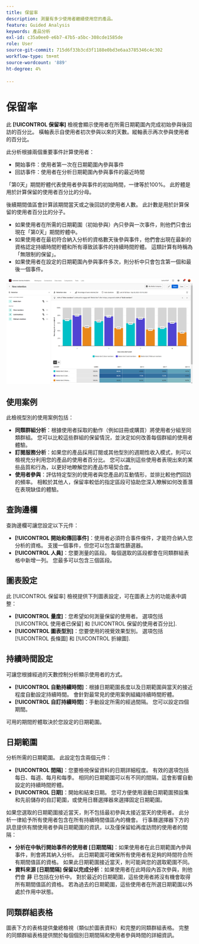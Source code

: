 ```yaml
---
title: 保留率
description: 測量有多少使用者繼續使用您的產品。
feature: Guided Analysis
keywords: 產品分析
exl-id: c35a0ee0-e6b7-47b5-a5bc-308cde1585de
role: User
source-git-commit: 715d6f33b3cd3f1188e0bd3e6aa3785346c4c302
workflow-type: tm+mt
source-wordcount: '889'
ht-degree: 4%

---
```


# 保留率

此 **[!UICONTROL 保留率]** 檢視會顯示使用者在所需日期範圍內完成初始參與後回訪的百分比。 橫軸表示自使用者初次參與以來的天數。縱軸表示再次參與使用者的百分比。

此分析根據兩個重要事件計算使用者：

* 開始事件：使用者第一次在日期範圍內參與事件
* 回訪事件：使用者在分析日期範圍內參與事件的最近時間

「第0天」期間貯體代表使用者參與事件的初始時間，一律等於100%。 此貯體是用於計算保留的使用者百分比的分母。

後續期間值區會計算該期間當天或之後回訪的使用者人數。 此計數是用於計算保留的使用者百分比的分子。

* 如果使用者在所需的日期範圍（初始參與）內只參與一次事件，則他們只會出現在「第0天」期間貯體中。
* 如果使用者在最初符合納入分析的資格數天後參與事件，他們會出現在最新的資格認定持續時間貯體和所有導致該事件的持續時間貯體。 這類計算有時稱為「無限制的保留」。
* 如果使用者在設定的日期範圍內參與事件多次，則分析中只會包含第一個和最後一個事件。

![保留率熒幕擷圖](../assets/retention-rates.png)

## 使用案例

此檢視型別的使用案例包括：

* **同類群組分析**：根據使用者採取的動作（例如註冊或購買）將使用者分組至同類群組。 您可以比較這些群組的保留情況，並決定如何改善每個群組的使用者體驗。
* **訂閱服務分析**：如果您的產品採用訂閱或其他型別的週期性收入模式，則可以檢視充分利用您的產品的使用者百分比。 您可以識別這些使用者表現出來的某些品質和行為，以更好地瞭解您的產品市場契合度。
* **使用者參與**：評估特定型別的使用者與您產品的互動情形，並排比較他們回訪的頻率。 相較於其他人，保留率較低的指定區段可協助您深入瞭解如何改善潛在表現缺佳的體驗。

## 查詢邊欄

查詢邊欄可讓您設定以下元件：

* **[!UICONTROL 開始和傳回事件]**：使用者必須符合事件條件，才能符合納入您分析的資格。 支援一個事件，但您可以包含屬性篩選器。
* **[!UICONTROL 人員]**：您要測量的區段。 每個選取的區段都會在同類群組表格中新增一列。 您最多可以包含三個區段。

## 圖表設定

此 [!UICONTROL 保留率] 檢視提供下列圖表設定，可在圖表上方的功能表中調整：

* **[!UICONTROL 量度]**：您希望如何測量保留的使用者。 選項包括 [!UICONTROL 使用者已保留] 和 [!UICONTROL 保留的使用者百分比].
* **[!UICONTROL 圖表型別]**：您要使用的視覺效果型別。 選項包括 [!UICONTROL 長條圖] 和 [!UICONTROL 折線圖].

## 持續時間設定

可讓您根據經過的天數控制分析顯示使用者的方式。

* **[!UICONTROL 自動持續時間]**：根據日期範圍長度以及日期範圍與當天的接近程度自動設定持續時間。 會針對最常見的使用案例組織持續時間貯體。
* **[!UICONTROL 自訂持續時間]**：手動設定所需的經過間隔。 您可以設定四個期間。

可用的期間貯體取決於您設定的日期範圍。

## 日期範圍

分析所需的日期範圍。 此設定包含兩個元件：

* **[!UICONTROL 間隔]**：您要檢視保留資料的日期詳細程度。 有效的選項包括每日、每週、每月和每季。 相同的日期範圍可以有不同的間隔，這會影響自動設定的持續時間貯體。
* **[!UICONTROL 日期]**：開始和結束日期。 您可方便使用滾動日期範圍預設集和先前儲存的自訂範圍，或使用日曆選擇器來選擇固定日期範圍。

如果您選取的日期範圍接近當天，則不包括最初參與太接近當天的使用者。 此分析一律給予所有使用者包含在所有持續時間值區內的機會。 行事曆選擇器下方的訊息提供有關使用者參與日期範圍的資訊，以及僅保留給再度訪問的使用者的間隔：

* **分析在中執行開始事件的使用者 [日期間隔]**：如果使用者在此日期範圍內參與事件，則會將其納入分析。 此日期範圍可確保所有使用者有足夠的時間符合所有期間值區的資格。 如果此日期範圍接近當天，則可能與您的選取範圍不同。
* **資料來源 [日期間隔] 保留以完成分析**：如果使用者在此時段內首次參與，則他們會 **非** 已包括在分析中。 對於最近的日期範圍，這些使用者將沒有機會取得所有期間值區的資格。 若為過去的日期範圍，這些使用者在所選日期範圍以外處於作用中狀態。

## 同類群組表格

圖表下方的表格提供彙總檢視（類似於圖表資料）和完整的同類群組表格。 完整的同類群組表格提供關於每個個別日期間隔和使用者參與時間的詳細資訊。

